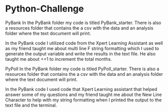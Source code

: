 # Python-Challenge
PyBank
In the PyBank folder my code is titled PyBank_starter.
There is also a resources folder that contains the a csv with the data and an analysis folder where the text document will print. 

In the PyBank code I utilized code from the Xpert Learning Assistant as well as
my friend taught me about multi line F string formatting which I used to generate the output variable
and write the results in the text file. He also taught me about +=1 to increment the total months. 

PyPoll
In the PyBank folder my code is titled PyPoll_starter.
There is also a resources folder that contains the a csv with the data and an analysis folder where the text document will print. 

In the PyBank code I used code that Xpert Learning assistant that helped answer some of my questions 
and my friend taught me about the New Line Character to help with my string formatting when I printed the output to the text file and the terminal. 
